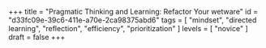 +++
title = "Pragmatic Thinking and Learning: Refactor Your wetware"
id = "d33fc09e-39c6-411e-a70e-2ca98375abd6"
tags = [
  "mindset",
  "directed learning",
  "reflection",
  "efficiency",
  "prioritization"
]
levels = [ "novice" ]
draft = false
+++
